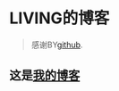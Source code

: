 # LIVING的博客

> 感谢BY[github](https://github.com/qiubaiying/qiubaiying.github.io).

## 这是[我的博客](https://livinghub.github.io/)
